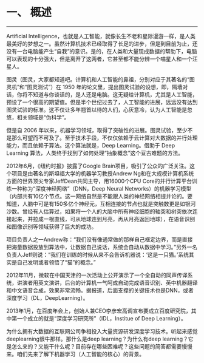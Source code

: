 # 一、 概述

---

Artificial Intelligence，也就是人工智能，就像长生不老和星际漫游一样，是人类最美好的梦想之一。虽然计算机技术已经取得了长足的进步，但是到目前为止，还没有一台电脑能产生“自我”的意识。是的，在人类和大量现成数据的帮助下，电脑可以表现的十分强大，但是离开了这两者，它甚至都不能分辨一个喵星人和一个汪星人。

图灵（图灵，大家都知道吧。计算机和人工智能的鼻祖，分别对应于其著名的“图灵机”和“图灵测试”）在 1950 年的论文里，提出图灵试验的设想，即，隔墙对话，你将不知道与你谈话的，是人还是电脑。这无疑给计算机，尤其是人工智能，预设了一个很高的期望值。但是半个世纪过去了，人工智能的进展，远远没有达到图灵试验的标准。这不仅让多年翘首以待的人们，心灰意冷，认为人工智能是忽悠，相关领域是“伪科学”。

但是自 2006 年以来，机器学习领域，取得了突破性的进展。图灵试验，至少不是那么可望而不可及了。至于技术手段，不仅仅依赖于云计算对大数据的并行处理能力，而且依赖于算法。这个算法就是，Deep Learning。借助于 Deep Learning 算法，人类终于找到了如何处理“抽象概念”这个亘古难题的方法。



2012年6月，《纽约时报》披露了Google Brain项目，吸引了公众的广泛关注。这个项目是由著名的斯坦福大学的机器学习教授Andrew Ng和在大规模计算机系统方面的世界顶尖专家JeffDean共同主导，用16000个CPU Core的并行计算平台训练一种称为“深度神经网络”（DNN，Deep Neural Networks）的机器学习模型（内部共有10亿个节点。这一网络自然是不能跟人类的神经网络相提并论的。要知道，人脑中可是有150多亿个神经元，互相连接的节点也就是突触数更是如银河沙数。曾经有人估算过，如果将一个人的大脑中所有神经细胞的轴突和树突依次连接起来，并拉成一根直线，可从地球连到月亮，再从月亮返回地球），在语音识别和图像识别等领域获得了巨大的成功。

项目负责人之一Andrew称：“我们没有像通常做的那样自己框定边界，而是直接把海量数据投放到算法中，让数据自己说话，系统会自动从数据中学习。”另外一名负责人Jeff则说：“我们在训练的时候从来不会告诉机器说：‘这是一只猫。’系统其实是自己发明或者领悟了“猫”的概念。”

  

2012年11月，微软在中国天津的一次活动上公开演示了一个全自动的同声传译系统，讲演者用英文演讲，后台的计算机一气呵成自动完成语音识别、英中机器翻译和中文语音合成，效果非常流畅。据报道，后面支撑的关键技术也是DNN，或者深度学习（DL，DeepLearning）。

2013年1月，在百度年会上，创始人兼CEO李彦宏高调宣布要成立百度研究院，其中第一个成立的就是“深度学习研究所”（IDL，Institue of Deep Learning）。

 

为什么拥有大数据的互联网公司争相投入大量资源研发深度学习技术。听起来感觉deeplearning很牛那样。那什么是deep learning？为什么有deep learning？它是怎么来的？又能干什么呢？目前存在哪些困难呢？这些问题的简答都需要慢慢来。咱们先来了解下机器学习（人工智能的核心）的背景。